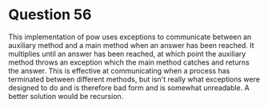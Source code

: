 # Question 56

This implementation of pow uses exceptions to communicate between an auxiliary method and a main method when an answer has been reached. It multiplies until an answer has been reached, at which point the auxiliary method throws an exception which the main method catches and returns the answer. This is effective at communicating when a process has terminated between different methods, but isn't really what exceptions were designed to do and is therefore bad form and is somewhat unreadable. A better solution would be recursion.